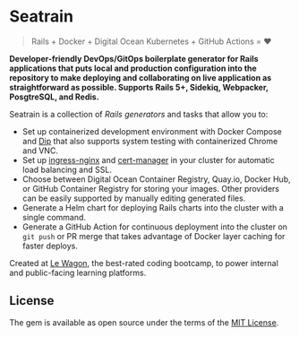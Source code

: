 # Seatrain

> Rails + Docker + Digital Ocean Kubernetes + GitHub Actions = :heart:

**Developer-friendly DevOps/GitOps boilerplate generator for Rails applications that puts local and production configuration into the repository to make deploying and collaborating on live application as straightforward as possible. Supports Rails 5+, Sidekiq, Webpacker, PosgtreSQL, and Redis.**

Seatrain is a collection of _Rails generators_ and tasks that allow you to:

- Set up containerized development environment with Docker Compose and [Dip](https://github.com/bibendi/dip) that also supports system testing with containerized Chrome and VNC.
- Set up [ingress-nginx](https://kubernetes.github.io/ingress-nginx/) and [cert-manager](https://cert-manager.io) in your cluster for automatic load balancing and SSL.
- Choose between Digital Ocean Container Registry, Quay.io, Docker Hub, or GitHub Container Registry for storing your images. Other providers can be easily supported by manually editing generated files.
- Generate a Helm chart for deploying Rails charts into the cluster with a single command.
- Generate a GitHub Action for continuous deployment into the cluster on `git push` or PR merge that takes advantage of Docker layer caching for faster deploys.

Created at [Le Wagon](https://www.lewagon.com), the best-rated coding bootcamp, to power internal and public-facing learning platforms.

## License

The gem is available as open source under the terms of the [MIT License](https://opensource.org/licenses/MIT).
